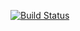 [![Build Status](https://dev.azure.com/info-clustering/iconip2019_paper/_apis/build/status/zhaofeng-shu33.iconip2019paper?branchName=master)](https://dev.azure.com/info-clustering/iconip2019_paper/_build/latest?definitionId=1&branchName=master)